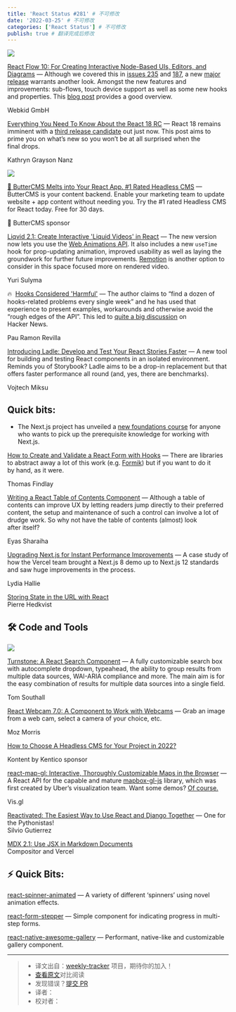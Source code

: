```yaml
---
title: 'React Status #281' # 不可修改
date: '2022-03-25' # 不可修改
categories: ['React Status'] # 不可修改
publish: true # 翻译完成后修改
---
```


[![](https://res.cloudinary.com/cpress/image/upload/w_1280,e_sharpen:60/lnxbvkafp9jm51n4ixzd.jpg)](https://react.statuscode.com/link/121307/web)

<!--以上是预览信息，图片一张或限制百字左右，前者优先，全文请使用二级及以下标题-->
<!-- more -->

[React Flow 10: For Creating Interactive Node-Based UIs, Editors, and Diagrams](https://react.statuscode.com/link/121307/web "reactflow.dev") — Although we covered this in [issues 235](https://react.statuscode.com/link/121308/web) and [187](https://react.statuscode.com/link/121309/web), a new [major release](https://react.statuscode.com/link/121310/web) warrants another look. Amongst the new features and improvements: sub-flows, touch device support as well as some new hooks and properties. This [blog post](https://react.statuscode.com/link/121311/web) provides a good overview.

Webkid GmbH

[Everything You Need To Know About the React 18 RC](https://react.statuscode.com/link/121312/web "www.telerik.com") — React 18 remains imminent with a [third release candidate](https://react.statuscode.com/link/121313/web) out just now. This post aims to prime you on what’s new so you won’t be at all surprised when the final drops.

Kathryn Grayson Nanz

[![](https://copm.s3.amazonaws.com/d52404e9.png)](https://react.statuscode.com/link/121314/web)

[🧈 ButterCMS Melts into Your React App. #1 Rated Headless CMS](https://react.statuscode.com/link/121314/web "buttercms.com") — ButterCMS is your content backend. Enable your marketing team to update website + app content without needing you. Try the #1 rated Headless CMS for React today. Free for 30 days.

🧈 ButterCMS sponsor

[Liqvid 2.1: Create Interactive 'Liquid Videos' in React](https://react.statuscode.com/link/121341/web "liqvidjs.org") — The new version now lets you use the [Web Animations API](https://react.statuscode.com/link/121342/web). It also includes a new `useTime` hook for prop-updating animation, improved usability as well as laying the groundwork for further future improvements. [Remotion](https://react.statuscode.com/link/121343/web) is another option to consider in this space focused more on rendered video.

Yuri Sulyma

🔥  [Hooks Considered 'Harmful'](https://react.statuscode.com/link/121316/web "labs.factorialhr.com") — The author claims to “find a dozen of hooks-related problems every single week” and he has used that experience to present examples, workarounds and otherwise avoid the “rough edges of the API”. This led to [quite a big discussion](https://react.statuscode.com/link/121317/web) on Hacker News.

Pau Ramon Revilla

[Introducing Ladle: Develop and Test Your React Stories Faster](https://react.statuscode.com/link/121344/web "www.ladle.dev") — A new tool for building and testing React components in an isolated environment. Reminds you of Storybook? Ladle aims to be a drop-in replacement but that offers faster performance all round (and, yes, there are benchmarks).

Vojtech Miksu

## **Quick bits:**

*   The Next.js project has unveiled a [new foundations course](https://react.statuscode.com/link/121315/web) for anyone who wants to pick up the prerequisite knowledge for working with Next.js.

[How to Create and Validate a React Form with Hooks](https://react.statuscode.com/link/121322/web "www.telerik.com") — There are libraries to abstract away a lot of this work (e.g. [Formik](https://react.statuscode.com/link/121323/web)) but if you want to do it by hand, as it were.

Thomas Findlay

[Writing a React Table of Contents Component](https://react.statuscode.com/link/121325/web "blog.eyas.sh") — Although a table of contents can improve UX by letting readers jump directly to their preferred content, the setup and maintenance of such a control can involve a lot of drudge work. So why not have the table of contents (almost) look after itself?

Eyas Sharaiha

[Upgrading Next.js for Instant Performance Improvements](https://react.statuscode.com/link/121321/web "vercel.com") — A case study of how the Vercel team brought a Next.js 8 demo up to Next.js 12 standards and saw huge improvements in the process.

Lydia Hallie

[Storing State in the URL with React](https://react.statuscode.com/link/121327/web)  
Pierre Hedkvist

## 🛠 Code and Tools

[![](https://res.cloudinary.com/cpress/image/upload/w_1280,e_sharpen:60/y0s6sejeq6drq1yosjri.jpg)](https://react.statuscode.com/link/121329/web)

[Turnstone: A React Search Component](https://react.statuscode.com/link/121329/web "tomsouthall.com") — A fully customizable search box with autocomplete dropdown, typeahead, the ability to group results from multiple data sources, WAI-ARIA compliance and more. The main aim is for the easy combination of results for multiple data sources into a single field.

Tom Southall

[React Webcam 7.0: A Component to Work with Webcams](https://react.statuscode.com/link/121331/web "github.com") — Grab an image from a web cam, select a camera of your choice, etc.

Moz Morris

[How to Choose A Headless CMS for Your Project in 2022?](https://react.statuscode.com/link/121332/web "kontent.ai")

Kontent by Kentico sponsor

[react-map-gl: Interactive, Thoroughly Customizable Maps in the Browser](https://react.statuscode.com/link/121333/web "github.com") — A React API for the capable and mature [mapbox-gl-js](https://react.statuscode.com/link/121334/web) library, which was first created by Uber’s visualization team. Want some demos? [Of course.](https://react.statuscode.com/link/121335/web)

Vis.gl

[Reactivated: The Easiest Way to Use React and Django Together](https://react.statuscode.com/link/121336/web) — One for the Pythonistas!  
Silvio Gutierrez

[MDX 2.1: Use JSX in Markdown Documents](https://react.statuscode.com/link/121337/web)  
Compositor and Vercel

## ⚡️ Quick Bits:

[react-spinner-animated](https://react.statuscode.com/link/121338/web) — A variety of different ‘spinners’ using novel animation effects.

[react-form-stepper](https://react.statuscode.com/link/121339/web) — Simple component for indicating progress in multi-step forms.

[react-native-awesome-gallery](https://react.statuscode.com/link/121340/web) — Performant, native-like and customizable gallery component.

---
> * 译文出自：[weekly-tracker](https://github.com/FEDarling/weekly-tracker) 项目，期待你的加入！
> * [查看原文](https://react.statuscode.com/issues/281)对比阅读
> * 发现错误？[提交 PR](https://github.com/FEDarling/weekly-tracker/blob/main/weeklys/react_status/281)
> * 译者：
> * 校对者：
